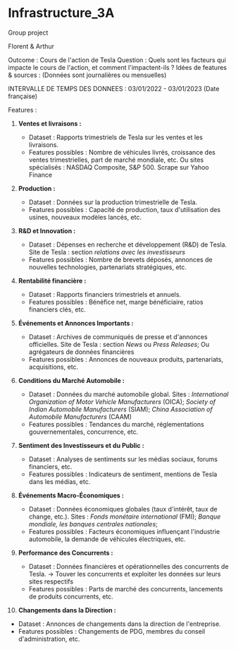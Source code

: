 # Infrastructure_3A
Group project

Florent & Arthur

Outcome : Cours de l'action de Tesla 
Question : Quels sont les facteurs qui impacte le cours de l'action, et comment l'impactent-ils ?
Idées de features & sources : (Données sont journalières ou mensuelles)

INTERVALLE DE TEMPS DES DONNEES : 03/01/2022 - 03/01/2023 (Date française)

Features :

1. **Ventes et livraisons :**
   - Dataset : Rapports trimestriels de Tesla sur les ventes et les livraisons.
   - Features possibles : Nombre de véhicules livrés, croissance des ventes trimestrielles, part de marché mondiale, etc.
     Ou sites spécialisés : NASDAQ Composite, S&P 500. Scrape sur Yahoo Finance

2. **Production :**
   - Dataset : Données sur la production trimestrielle de Tesla.
   - Features possibles : Capacité de production, taux d'utilisation des usines, nouveaux modèles lancés, etc.

3. **R&D et Innovation :**
   - Dataset : Dépenses en recherche et développement (R&D) de Tesla.
     Site de Tesla : section *relations avec les investisseurs*
   - Features possibles : Nombre de brevets déposés, annonces de nouvelles technologies, partenariats stratégiques, etc.

4. **Rentabilité financière :**
   - Dataset : Rapports financiers trimestriels et annuels.
   - Features possibles : Bénéfice net, marge bénéficiaire, ratios financiers clés, etc.

5. **Événements et Annonces Importants :**
   - Dataset : Archives de communiqués de presse et d'annonces officielles.
     Site de Tesla : section *News* ou *Press Releases*; Ou agrégateurs de données financières
   - Features possibles : Annonces de nouveaux produits, partenariats, acquisitions, etc.

6. **Conditions du Marché Automobile :**
   - Dataset : Données du marché automobile global.
     Sites : *International Organization of Motor Vehicle Manufacturers* (OICA); *Society of Indian Automobile Manufacturers* (SIAM); *China Association of Automobile Manufacturers* (CAAM)
   - Features possibles : Tendances du marché, réglementations gouvernementales, concurrence, etc.

7. **Sentiment des Investisseurs et du Public :**
   - Dataset : Analyses de sentiments sur les médias sociaux, forums financiers, etc.
   - Features possibles : Indicateurs de sentiment, mentions de Tesla dans les médias, etc.

8. **Événements Macro-Économiques  :**
   - Dataset : Données économiques globales (taux d'intérêt, taux de change, etc.).
     Sites : *Fonds monétaire international* (FMI); *Banque mondiale, les banques centrales nationales*;
   - Features possibles : Facteurs économiques influençant l'industrie automobile, la demande de véhicules électriques, etc.

9. **Performance des Concurrents :**
   - Dataset : Données financières et opérationnelles des concurrents de Tesla.
     -> Touver les concurrents et exploiter les données sur leurs sites respectifs
   - Features possibles : Parts de marché des concurrents, lancements de produits concurrents, etc.

10. **Changements dans la Direction :**
   - Dataset : Annonces de changements dans la direction de l'entreprise.
   - Features possibles : Changements de PDG, membres du conseil d'administration, etc.
